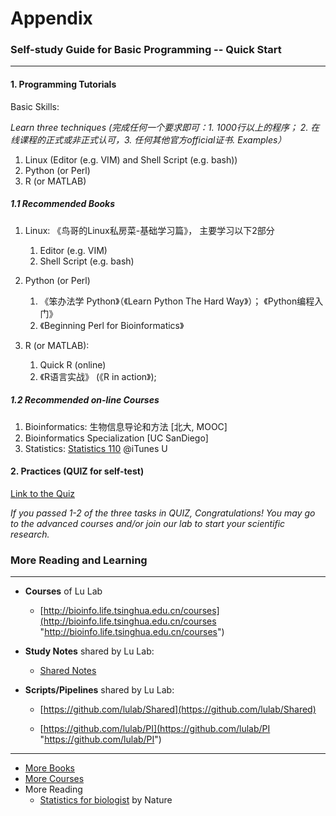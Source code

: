 # Appendix

### Self-study Guide for Basic Programming -- Quick Start

----

#### 1. Programming Tutorials

Basic Skills:

_Learn three techniques (完成任何一个要求即可：1. 1000行以上的程序； 2. 在线课程的正式或非正式认可，3. 任何其他官方official证书. Examples）_

1. Linux (Editor (e.g. VIM) and Shell Script (e.g. bash))
2. Python (or Perl)
3. R (or MATLAB)


##### 1.1 Recommended Books

1. Linux: 《鸟哥的Linux私房菜-基础学习篇》， 主要学习以下2部分  
   1. Editor \(e.g. VIM\)  
   2. Shell Script \(e.g. bash\)

2. Python \(or Perl\)  
   1. 《笨办法学 Python》（《Learn Python The Hard Way》）； 《Python编程入门》  
   2. 《Beginning Perl for Bioinformatics》

3. R \(or MATLAB\):  
   1. Quick R \(online\)  
   2. 《R语言实战》 \(《R in action》\);


##### 1.2 Recommended on-line Courses 


1. Bioinformatics: 生物信息导论和方法 [北大, MOOC]
2. Bioinformatics Specialization [UC SanDiego]
3. Statistics: [Statistics 110](https://itunes.apple.com/us/course/statistics-110-probability/id502492375) @iTunes U




#### 2. Practices (QUIZ for self-test) 
 
[Link to the Quiz](https://jianguoyun.com/p/Dam5hOYQ0NLuBRj4kQ4#dir=%2Fquiz::mode=0)

_If you passed 1-2 of the three tasks in QUIZ, Congratulations! You may go to the advanced courses and/or join our lab to start your scientific research._





### More Reading and Learning

----


* **Courses** of Lu Lab

  * [http://bioinfo.life.tsinghua.edu.cn/courses](http://bioinfo.life.tsinghua.edu.cn/courses "http://bioinfo.life.tsinghua.edu.cn/courses")


* **Study Notes** shared by Lu Lab:

  * [Shared Notes](http://note.youdao.com/noteshare?id=da4a66a7cb6f483df5a529dbcb1ab2ef)


* **Scripts/Pipelines** shared by Lu Lab: 

  * [https://github.com/lulab/Shared](https://github.com/lulab/Shared)

  * [https://github.com/lulab/PI](https://github.com/lulab/PI "https://github.com/lulab/PI")



---

* [More Books](http://www.ncrnalab.org/wiki/index.php/Books_for_Bioinformatics_and_Genomics)
* [More Courses](http://www.ncrnalab.org/wiki/index.php/MOOC) 
* More Reading
  * [Statistics for biologist](http://www.nature.com/collections/qghhqm/) by Nature  










                                                                                                                                                                                                                                                                                                                                                                                                                                                                                                                                                                                                                                                                                                                                                                            